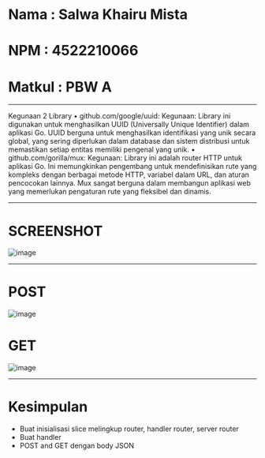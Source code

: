 # Nama : Salwa Khairu Mista

# NPM : 4522210066

# Matkul : PBW A

---
Kegunaan 2 Library
•  github.com/google/uuid:
   Kegunaan: Library ini digunakan untuk menghasilkan UUID (Universally Unique Identifier) dalam aplikasi Go. UUID berguna untuk menghasilkan identifikasi yang unik secara global, yang sering diperlukan dalam database dan sistem distribusi untuk memastikan setiap entitas memiliki pengenal yang unik.
•  github.com/gorilla/mux:
   Kegunaan: Library ini adalah router HTTP untuk aplikasi Go. Ini memungkinkan pengembang untuk mendefinisikan rute yang kompleks dengan berbagai metode HTTP, variabel dalam URL, dan aturan pencocokan lainnya. Mux sangat berguna dalam membangun aplikasi web yang memerlukan pengaturan rute yang fleksibel dan dinamis.

---
# SCREENSHOT
![image](https://github.com/salwakhairu/PBW/assets/161412781/43426cf0-1ca3-42bd-844d-095496f4eea5)

---
# POST
![image](https://github.com/salwakhairu/PBW/assets/161412781/89b16282-72a2-4082-b190-87670d5b998d)

# GET
![image](https://github.com/salwakhairu/PBW/assets/161412781/485b5d34-5b05-4b26-84e4-c1b6512f5d78)

---
# Kesimpulan
- Buat inisialisasi slice melingkup router, handler router, server router
- Buat handler
- POST and GET dengan body JSON




